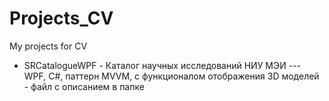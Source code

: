 # Projects_CV
My projects for CV

- SRCatalogueWPF - Каталог научных исследований НИУ МЭИ --- WPF, C#, паттерн MVVM, с функционалом отображения 3D моделей - файл с описанием в папке
